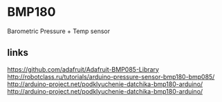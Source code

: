 # BMP180

Barometric Pressure + Temp sensor

## links

https://github.com/adafruit/Adafruit-BMP085-Library  
http://robotclass.ru/tutorials/arduino-pressure-sensor-bmp180-bmp085/  
http://arduino-project.net/podklyuchenie-datchika-bmp180-arduino/  
http://arduino-project.net/podklyuchenie-datchika-bmp180-arduino/  
